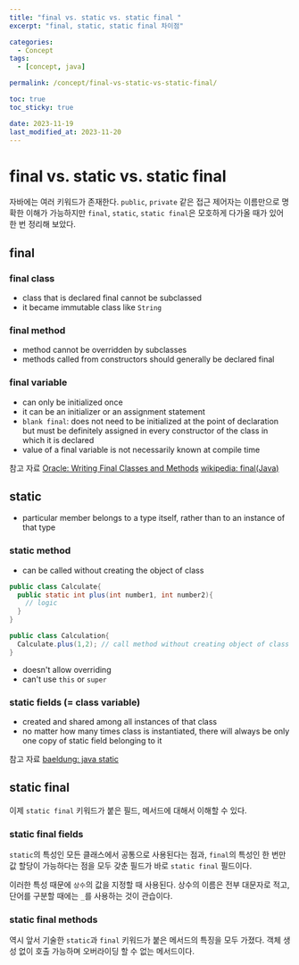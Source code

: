 ```yaml
---
title: "final vs. static vs. static final "
excerpt: "final, static, static final 차이점"

categories:
  - Concept
tags:
  - [concept, java]

permalink: /concept/final-vs-static-vs-static-final/

toc: true
toc_sticky: true

date: 2023-11-19
last_modified_at: 2023-11-20
---
```

# final vs. static vs. static final 

자바에는 여러 키워드가 존재한다.
`public`, `private` 같은 접근 제어자는 이름만으로 명확한 이해가 가능하지만 `final`, `static`, `static final`은 모호하게 다가올 때가 있어 한 번 정리해 보았다. 

## final 

### final class 

- class that is declared final cannot be subclassed
- it became immutable class like `String` 

### final method 

- method cannot be overridden by subclasses
- methods called from constructors should generally be declared final 

### final variable 

- can only be initialized once
- it can be an initializer or an assignment statement
- `blank final`: does not need to be initialized at the point of declaration but must be definitely assigned in every constructor of the class in which it is declared
- value of a final variable is not necessarily known at compile time 

참고 자료
[Oracle: Writing Final Classes and Methods](https://docs.oracle.com/javase/tutorial/java/IandI/final.html)
[wikipedia: final(Java)](https://en.m.wikipedia.org/wiki/Final_(Java)) 

## static 

- particular member belongs to a type itself, rather than to an instance of that type 

### static method 

- can be called without creating the object of class

``` java
public class Calculate{
  public static int plus(int number1, int number2){
    // logic
  }
} 

public class Calculation{
  Calculate.plus(1,2); // call method without creating object of class `Calculate`
}
```
- doesn't allow overriding
- can't use `this` or `super` 

### static fields (= class variable) 

- created and shared among all instances of that class
- no matter how many times class is instantiated, there will always be only one copy of static field belonging to it 

참고 자료
[baeldung: java static](https://www.baeldung.com/java-static) 

## static final 

이제 `static final` 키워드가 붙은 필드, 메서드에 대해서 이해할 수 있다.

### static final fields

`static`의 특성인 모든 클래스에서 공통으로 사용된다는 점과, `final`의 특성인 한 번만 값 할당이 가능하다는 점을 모두 갖춘 필드가 바로 `static final` 필드이다.

이러한 특성 때문에 `상수`의 값을 지정할 때 사용된다. 상수의 이름은 전부 대문자로 적고, 단어를 구분할 때에는 `_`를 사용하는 것이 관습이다.

### static final methods

역시 앞서 기술한 `static`과 `final` 키워드가 붙은 메서드의 특징을 모두 가졌다. 객체 생성 없이 호출 가능하며 오버라이딩 할 수 없는 메서드이다.